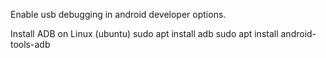 Enable usb debugging in android developer options.

Install ADB on Linux (ubuntu)
sudo apt install adb
sudo apt install android-tools-adb

